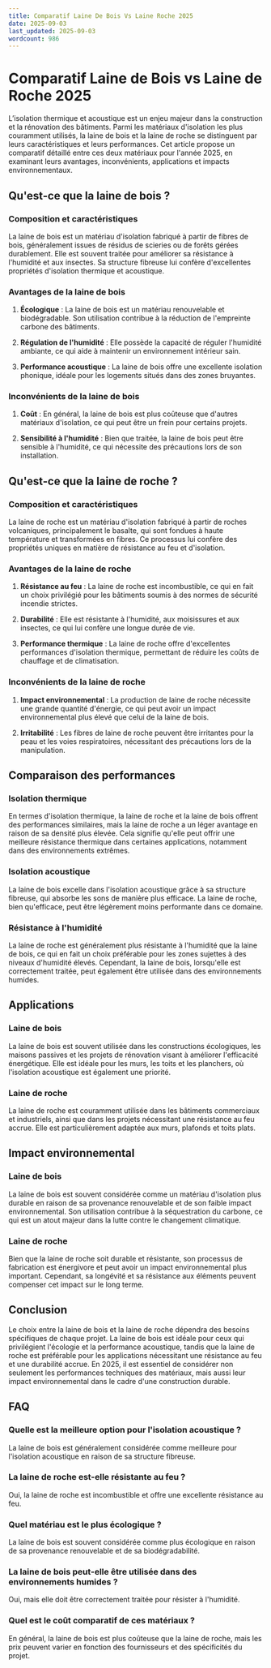 ```yaml
---
title: Comparatif Laine De Bois Vs Laine Roche 2025
date: 2025-09-03
last_updated: 2025-09-03
wordcount: 986
---
```


# Comparatif Laine de Bois vs Laine de Roche 2025

L’isolation thermique et acoustique est un enjeu majeur dans la construction et la rénovation des bâtiments. Parmi les matériaux d'isolation les plus couramment utilisés, la laine de bois et la laine de roche se distinguent par leurs caractéristiques et leurs performances. Cet article propose un comparatif détaillé entre ces deux matériaux pour l'année 2025, en examinant leurs avantages, inconvénients, applications et impacts environnementaux.

## Qu'est-ce que la laine de bois ?

### Composition et caractéristiques

La laine de bois est un matériau d'isolation fabriqué à partir de fibres de bois, généralement issues de résidus de scieries ou de forêts gérées durablement. Elle est souvent traitée pour améliorer sa résistance à l'humidité et aux insectes. Sa structure fibreuse lui confère d'excellentes propriétés d'isolation thermique et acoustique.

### Avantages de la laine de bois

1. **Écologique** : La laine de bois est un matériau renouvelable et biodégradable. Son utilisation contribue à la réduction de l'empreinte carbone des bâtiments.
   
2. **Régulation de l'humidité** : Elle possède la capacité de réguler l'humidité ambiante, ce qui aide à maintenir un environnement intérieur sain.
   
3. **Performance acoustique** : La laine de bois offre une excellente isolation phonique, idéale pour les logements situés dans des zones bruyantes.

### Inconvénients de la laine de bois

1. **Coût** : En général, la laine de bois est plus coûteuse que d'autres matériaux d'isolation, ce qui peut être un frein pour certains projets.
   
2. **Sensibilité à l'humidité** : Bien que traitée, la laine de bois peut être sensible à l'humidité, ce qui nécessite des précautions lors de son installation.

## Qu'est-ce que la laine de roche ?

### Composition et caractéristiques

La laine de roche est un matériau d'isolation fabriqué à partir de roches volcaniques, principalement le basalte, qui sont fondues à haute température et transformées en fibres. Ce processus lui confère des propriétés uniques en matière de résistance au feu et d'isolation.

### Avantages de la laine de roche

1. **Résistance au feu** : La laine de roche est incombustible, ce qui en fait un choix privilégié pour les bâtiments soumis à des normes de sécurité incendie strictes.
   
2. **Durabilité** : Elle est résistante à l'humidité, aux moisissures et aux insectes, ce qui lui confère une longue durée de vie.
   
3. **Performance thermique** : La laine de roche offre d'excellentes performances d'isolation thermique, permettant de réduire les coûts de chauffage et de climatisation.

### Inconvénients de la laine de roche

1. **Impact environnemental** : La production de laine de roche nécessite une grande quantité d'énergie, ce qui peut avoir un impact environnemental plus élevé que celui de la laine de bois.
   
2. **Irritabilité** : Les fibres de laine de roche peuvent être irritantes pour la peau et les voies respiratoires, nécessitant des précautions lors de la manipulation.

## Comparaison des performances

### Isolation thermique

En termes d'isolation thermique, la laine de roche et la laine de bois offrent des performances similaires, mais la laine de roche a un léger avantage en raison de sa densité plus élevée. Cela signifie qu'elle peut offrir une meilleure résistance thermique dans certaines applications, notamment dans des environnements extrêmes.

### Isolation acoustique

La laine de bois excelle dans l'isolation acoustique grâce à sa structure fibreuse, qui absorbe les sons de manière plus efficace. La laine de roche, bien qu'efficace, peut être légèrement moins performante dans ce domaine.

### Résistance à l'humidité

La laine de roche est généralement plus résistante à l'humidité que la laine de bois, ce qui en fait un choix préférable pour les zones sujettes à des niveaux d'humidité élevés. Cependant, la laine de bois, lorsqu'elle est correctement traitée, peut également être utilisée dans des environnements humides.

## Applications

### Laine de bois

La laine de bois est souvent utilisée dans les constructions écologiques, les maisons passives et les projets de rénovation visant à améliorer l'efficacité énergétique. Elle est idéale pour les murs, les toits et les planchers, où l'isolation acoustique est également une priorité.

### Laine de roche

La laine de roche est couramment utilisée dans les bâtiments commerciaux et industriels, ainsi que dans les projets nécessitant une résistance au feu accrue. Elle est particulièrement adaptée aux murs, plafonds et toits plats.

## Impact environnemental

### Laine de bois

La laine de bois est souvent considérée comme un matériau d'isolation plus durable en raison de sa provenance renouvelable et de son faible impact environnemental. Son utilisation contribue à la séquestration du carbone, ce qui est un atout majeur dans la lutte contre le changement climatique.

### Laine de roche

Bien que la laine de roche soit durable et résistante, son processus de fabrication est énergivore et peut avoir un impact environnemental plus important. Cependant, sa longévité et sa résistance aux éléments peuvent compenser cet impact sur le long terme.

## Conclusion

Le choix entre la laine de bois et la laine de roche dépendra des besoins spécifiques de chaque projet. La laine de bois est idéale pour ceux qui privilégient l'écologie et la performance acoustique, tandis que la laine de roche est préférable pour les applications nécessitant une résistance au feu et une durabilité accrue. En 2025, il est essentiel de considérer non seulement les performances techniques des matériaux, mais aussi leur impact environnemental dans le cadre d'une construction durable.

## FAQ

### Quelle est la meilleure option pour l'isolation acoustique ?

La laine de bois est généralement considérée comme meilleure pour l'isolation acoustique en raison de sa structure fibreuse.

### La laine de roche est-elle résistante au feu ?

Oui, la laine de roche est incombustible et offre une excellente résistance au feu.

### Quel matériau est le plus écologique ?

La laine de bois est souvent considérée comme plus écologique en raison de sa provenance renouvelable et de sa biodégradabilité.

### La laine de bois peut-elle être utilisée dans des environnements humides ?

Oui, mais elle doit être correctement traitée pour résister à l'humidité.

### Quel est le coût comparatif de ces matériaux ?

En général, la laine de bois est plus coûteuse que la laine de roche, mais les prix peuvent varier en fonction des fournisseurs et des spécificités du projet.